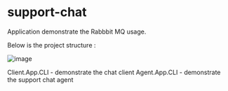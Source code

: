 # support-chat
Application demonstrate the Rabbbit MQ usage.

Below is the project structure :
<br>

![image](https://user-images.githubusercontent.com/4363523/191039409-9d94f75a-4265-4305-b78d-e20287d05743.png)

Client.App.CLI - demonstrate the chat client
Agent.App.CLI - demonstrate the support chat agent


